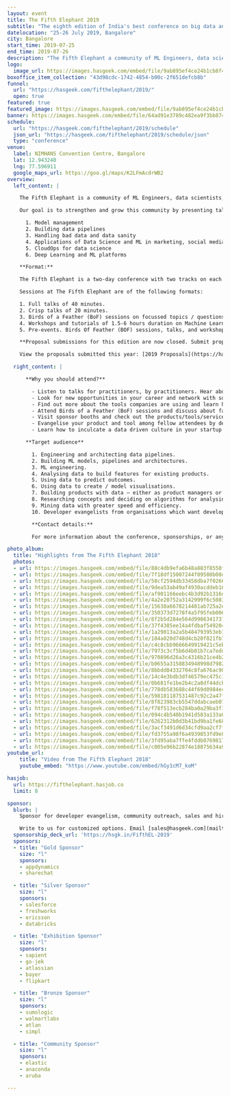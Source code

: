 ```yaml
---
layout: event
title: The Fifth Elephant 2019
subtitle: "The eighth edition of India's best conference on big data and machine learning"
datelocation: "25-26 July 2019, Bangalore"
city: Bangalore
start_time: 2019-07-25
end_time: 2019-07-26
description: "The Fifth Elephant a community of ML Engineers, data scientists, platform engineers and practitioners from the data ecosystem."
logo:
  image_url: https://images.hasgeek.com/embed/file/9ab895ef4ce24b1cb8f43f8b20619593
boxoffice_item_collection: "43d98cdc-1742-4854-b00c-2f651defcb8b"
funnel:
  url: "https://hasgeek.com/fifthelephant/2019/"
  open: true
featured: true
featured_image: https://images.hasgeek.com/embed/file/9ab895ef4ce24b1cb8f43f8b20619593
banner: https://images.hasgeek.com/embed/file/64ad91e3789c482ea9f3bb87456545dd
schedule:
  url: "https://hasgeek.com/fifthelephant/2019/schedule"
  json_url: "https://hasgeek.com/fifthelephant/2019/schedule/json"
  type: "conference"
venue:
  label: NIMHANS Convention Centre, Bangalore
  lat: 12.943240
  lng: 77.596911
  google_maps_url: https://goo.gl/maps/K2LFmAcdrWB2
overview:
  left_content: |

    The Fifth Elephant is a community of ML Engineers, data scientists, platform engineers and practitioners from the data ecosystem. The 2019 edition will be held in Bangalore on 25-26 July.

    Our goal is to strengthen and grow this community by presenting talks, panels and Birds of a Feather (BoF) sessions that present real insights about:

      1. Model management
      2. Building data pipelines
      3. Handling bad data and data sanity
      4. Applications of Data Science and ML in marketing, social media network analysis
      5. CloudOps for data science
      6. Deep Learning and ML platforms

    **Format:**

    The Fifth Elephant is a two-day conference with two tracks on each day.

    Sessions at The Fifth Elephant are of the following formats:

    1. Full talks of 40 minutes.
    2. Crisp talks of 20 minutes.
    3. Birds of a Feather (BoF) sessions on focussed topics / questions. A BoF is 60-90 minutes long and typically has up to four facilitators and one moderator.
    4. Workshops and tutorials of 1.5-6 hours duration on Machine Learning concepts and tools, full stack data engineering, and data science concepts and tools.  
    5. Pre-events. Birds Of Feather (BOF) sessions, talks, and workshops for open houses and pre-events in Bangalore. Check out the pre events here: [The Fifth Elephant events](https://hasgeek.com/fifthelephant/).

    **Proposal submissions for this edition are now closed. Submit proposals to our [round-the-year space](https://hasgeek.com/fifthelephant/the-fifth-elephant-round-the-year-submissions/) for consideration for future events.**

    View the proposals submitted this year: [2019 Proposals](https://hasgeek.com/fifthelephant/2019/proposals)

  right_content: |

      **Why you should attend?**

        - Listen to talks for practitioners, by practitioners. Hear about failures and how you can learn from them.
        - Look for new opportunities in your career and network with some of the best ML engineers, data scientists, platform engineers and practitioners in the data ecosystem.
        - Find out more about the tools companies are using and learn how you can improve performance in your environment.
        - Attend Birds of a Feather (BoF) sessions and discuss about failure stories, successes, journeys, hiring and building teams. BoF sessions are off the record, to enable free conversations.
        - Visit sponsor booths and check out the products/tools/services they are offering. Talk to folks directly from companies you find interesting.
        - Evangelise your product and tool among fellow attendees by debating merits, pitfalls, advantages and user stories.
        - Learn how to inculcate a data driven culture in your startup and when do you actually need to use data science.

      **Target audience**

        1. Engineering and architecting data pipelines.
        2. Building ML models, pipelines and architectures.
        3. ML engineering.
        4. Analysing data to build features for existing products.
        5. Using data to predict outcomes.
        6. Using data to create / model visualisations.
        7. Building products with data – either as product managers or as decision scientists.
        8. Researching concepts and deciding on algorithms for analysing datasets.  
        9. Mining data with greater speed and efficiency.
        10. Developer evangelists from organisations which want developers to use their APIs and technologies for machine learning, full stack engineering, and data science.

        **Contact details:**

        For more information about the conference, sponsorships, or any other information contact <support@hasgeek.com> or call 7676332020.

photo_album:
  title: "Highlights from The Fifth Elephant 2018"
  photos:
  - url: https://images.hasgeek.com/embed/file/88c4db9efa6b48a883f8550f7cc4236b?size=640x480
  - url: https://images.hasgeek.com/embed/file/7f18df15007244f09508b08d51bd5b31?size=640x480
  - url: https://images.hasgeek.com/embed/file/58cf2594db33458dba7f026639d0b5e9?size=640x480
  - url: https://images.hasgeek.com/embed/file/9dea53ab49af4930acddeb16ed3bd1de?size=640x480
  - url: https://images.hasgeek.com/embed/file/af901166eebc4b3d92b1316da5357798?size=640x480
  - url: https://images.hasgeek.com/embed/file/4a2e20752a3142999f6c50835e136370?size=640x480
  - url: https://images.hasgeek.com/embed/file/15638a6678214481ab725a2e7e5e1ba4?size=640x480
  - url: https://images.hasgeek.com/embed/file/350373d7278f4a5f95feb006e214d81c?size=640x480
  - url: https://images.hasgeek.com/embed/file/8f2b5d284e564d9986341737d46be71e?size=640x480
  - url: https://images.hasgeek.com/embed/file/37f4385ee14a4fdbaf549204a06f2221?size=640x480
  - url: https://images.hasgeek.com/embed/file/1a29013a2a5b484793953eb1d548be28?size=640x480
  - url: https://images.hasgeek.com/embed/file/184a820d748d4cb28f821fb796834f93?size=640x480
  - url: https://images.hasgeek.com/embed/file/c4c8cbb9666649919421c5eb97f3ce37?size=640x480
  - url: https://images.hasgeek.com/embed/file/7973c3cf5b6d4b01b7ca7eddead5db8b?size=640x480
  - url: https://images.hasgeek.com/embed/file/970896d26a3c4316b21ce4b2abfbc4ba?size=640x480
  - url: https://images.hasgeek.com/embed/file/b0655a3158834948998d7982491b4105?size=640x480
  - url: https://images.hasgeek.com/embed/file/8bbdd84332704c8fa676ac90b4ae1a87?size=640x480
  - url: https://images.hasgeek.com/embed/file/14c4e3bdb3df46579ec475c10ac0e279?size=640x480
  - url: https://images.hasgeek.com/embed/file/0b681fe1be2b4c2a8df44dcb199d81fb?size=640x480
  - url: https://images.hasgeek.com/embed/file/778db583688c44f69d0984ec907bb0c1?size=640x480
  - url: https://images.hasgeek.com/embed/file/598181187531487c92c2a47fc2ab723b?size=640x480
  - url: https://images.hasgeek.com/embed/file/8f823983cb5547ddabcaeb0727396fc7?size=640x480
  - url: https://images.hasgeek.com/embed/file/f78f513ecb284ba0a29ba3f123e22180?size=640x480
  - url: https://images.hasgeek.com/embed/file/094c4b540b1941d583a133a0823b7fbc?size=640x480
  - url: https://images.hasgeek.com/embed/file/6262312b0d3b41bd9ba1fe688ea77971?size=640x480
  - url: https://images.hasgeek.com/embed/file/3acf3491d6d34cfd9aa2cf7fdeb9ad00?size=640x480
  - url: https://images.hasgeek.com/embed/file/fd3755a98f6a4939853fd9e8702bbd1d?size=640x480
  - url: https://images.hasgeek.com/embed/file/3fd95aba7ffe4fddb07698176cfad956?size=640x480
  - url: https://images.hasgeek.com/embed/file/c005e96b22874e18875634a9fae71494?size=640x480
youtube_url:
    title: "Video from The Fifth Elephant 2018"
    youtube_embed: "https://www.youtube.com/embed/hGy1cM7_koM"

hasjob:
  url: https://fifthelephant.hasjob.co
  limit: 8

sponsor:
  blurb: |
    Sponsor for developer evangelism, community outreach, sales and hiring.

    Write to us for customized options. Email [sales@hasgeek.com](mailto:sales@hasgeek.com)
  sponsorship_deck_url: 'https://hsgk.in/FifthEL-2019'
  sponsors:
  - title: "Gold Sponsor"
    size: "l"
    sponsors:
    - appdynamics
    - sharechat

  - title: "Silver Sponsor"
    size: "l"
    sponsors:
    - salesforce
    - freshworks
    - ericsson
    - databricks

  - title: "Exhibition Sponsor"
    size: "l"
    sponsors:
    - sapient
    - go-jek
    - atlassian
    - bayer
    - flipkart

  - title: "Bronze Sponsor"
    size: "l"
    sponsors:
    - sumologic
    - walmartlabs
    - atlan
    - simpl

  - title: "Community Sponsor"
    size: "l"
    sponsors:
    - elastic
    - anaconda
    - aruba

---
```


